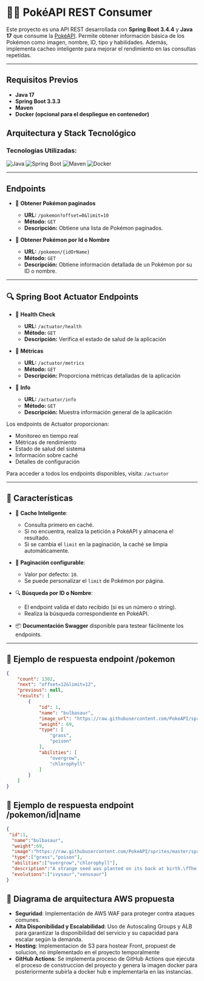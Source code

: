# 🐱‍🏍 PokéAPI REST Consumer

Este proyecto es una API REST desarrollada con **Spring Boot 3.4.4** y **Java 17** que consume la [PokéAPI](https://pokeapi.co/). Permite obtener información básica de los Pokémon como imagen, nombre, ID, tipo y habilidades. Además, implementa cacheo inteligente para mejorar el rendimiento en las consultas repetidas.

---
## Requisitos Previos

- **Java 17**
- **Spring Boot 3.3.3**
- **Maven**
- **Docker (opcional para el despliegue en contenedor)**

## Arquitectura y Stack Tecnológico

### Tecnologías Utilizadas:

![Java](https://img.shields.io/badge/Java-17-brightgreen.svg?style=for-the-badge&logo=java)
![Spring Boot](https://img.shields.io/badge/Spring%20Boot-3.2.5-brightgreen.svg?style=for-the-badge&logo=spring-boot)
![Maven](https://img.shields.io/badge/Maven-C71A36?style=for-the-badge&logo=apache-maven&logoColor=white)
![Docker](https://img.shields.io/badge/Docker-19+-brightgreen.svg?style=for-the-badge&logo=docker)

---

## Endpoints
- 🔹 **Obtener Pokémon paginados**
  - **URL:** `/pokemon?offset=0&limit=10`
  - **Método:** `GET`
  - **Descripción:** Obtiene una lista de Pokémon paginados.

- 🔹 **Obtener Pokémon por Id o Nombre**
  - **URL:** `/pokemon/{idOrName}`
  - **Método:** `GET`
  - **Descripción:** Obtiene información detallada de un Pokémon por su ID o nombre.
---
## 🔍 Spring Boot Actuator Endpoints

- 🔹 **Health Check**
  - **URL:** `/actuator/health`
  - **Método:** `GET`
  - **Descripción:** Verifica el estado de salud de la aplicación

- 🔹 **Métricas**
  - **URL:** `/actuator/metrics`
  - **Método:** `GET`
  - **Descripción:** Proporciona métricas detalladas de la aplicación

- 🔹 **Info**
  - **URL:** `/actuator/info`
  - **Método:** `GET`
  - **Descripción:** Muestra información general de la aplicación

Los endpoints de Actuator proporcionan:
- Monitoreo en tiempo real
- Métricas de rendimiento
- Estado de salud del sistema
- Información sobre caché
- Detalles de configuración

Para acceder a todos los endpoints disponibles, visita: `/actuator`

---

## 🚀 Características

- 🔁 **Cache Inteligente**:
    - Consulta primero en caché.
    - Si no encuentra, realiza la petición a PokéAPI y almacena el resultado.
    - Si se cambia el `limit` en la paginación, la caché se limpia automáticamente.

- 📄 **Paginación configurable**:
    - Valor por defecto: `10`.
    - Se puede personalizar el `limit` de Pokémon por página.

- 🔍 **Búsqueda por ID o Nombre**:
    - El endpoint valida el dato recibido (si es un número o string).
    - Realiza la búsqueda correspondiente en PokéAPI.

- 📦 **Documentación Swagger** disponible para testear fácilmente los endpoints.

---

## 📸 Ejemplo de respuesta endpoint /pokemon

```json
{
    "count": 1302,
    "next": "offset=12&limit=12",
    "previous": null,
    "results": [
        {
            "id": 1,
            "name": "bulbasaur",
            "image_url": "https://raw.githubusercontent.com/PokeAPI/sprites/master/sprites/pokemon/1.png",
            "weight": 69,
            "type": [
                "grass",
                "poison"
            ],
            "abilities": [
                "overgrow",
                "chlorophyll"
            ]
        }
    ]
}
```
## 📸 Ejemplo de respuesta endpoint /pokemon/id|name
```json
{
 "id":1,
  "name":"bulbasaur",
  "weight":69,
  "image":"https://raw.githubusercontent.com/PokeAPI/sprites/master/sprites/pokemon/1.png",
  "type":["grass","poison"],
  "abilities":["overgrow","chlorophyll"],
  "description":"A strange seed was planted on its back at birth.\fThe plant sprouts and grows with this POKéMON.A strange seed was       planted on its back at birth.\fThe plant sprouts and grows with this POKéMON.It can go for days without eating a single               morsel.\fIn the bulb on its back, it stores energy.The seed on its back is filled with nutrients.\fThe seed grows steadily larger     as its body grows.It carries a seed on its back right from birth. As it\fgrows older, the seed also grows larger.While it is          young, it uses the nutrients that are\fstored in the seeds on its back in order to grow.BULBASAUR can be seen napping in bright       sunlight. There is a seed on its back.\fBy soaking up the sun’s rays, the seed grows progressively larger.BULBASAUR can be seen       napping in bright sunlight. There is a seed on its back.\fBy soaking up the sun’s rays, the seed grows progressively                  larger.BULBASAUR can be seen napping in bright sunlight. There is a seed on its back. By soaking up the sun’s rays, the seed          grows progressively larger.There is a plant seed on its back right from the day this POKéMON is born. The seed slowly grows           larger.A strange seed was planted on its back at birth. The plant sprouts and grows with this POKéMON.For some time after its         birth, it grows by gaining nourishment from the seed on its back.For some time after its birth, it grows by gaining nourishment       from the seed on its back.For some time after its birth, it grows by gaining nourishment from the seed on its back.The seed on        its back is filled with nutrients. The seed grows steadily larger as its body grows.It carries a seed on its back right from          birth. As it grows older, the seed also grows larger.For some time after its birth, it grows by gaining nourishment from the seed     on its back.For some time after its birth, it grows by gaining nourishment from the seed on its back.For some time after its          birth, it grows by gaining nourishment from the seed on its back.For some time after its birth, it grows by gaining nourishment       from the seed on its back.A strange seed was planted on its back at birth. The plant sprouts and grows with this Pokémon.For some     time after its birth, it grows by gaining nourishment from the seed on its back.Bulbasaur can be seen napping in bright sunlight.     There is a seed on its back. By soaking up the sun’s rays, the seed grows progressively larger.Bulbasaur can be seen napping in       bright sunlight. There is a seed on its back. By soaking up the sun’s rays, the seed grows progressively larger.It can go for         days without eating a single morsel. In the bulb on its back, it stores energy.It can go for days without eating a single morsel.     In the bulb on its back, it stores energy.There is a plant seed on its back right from the day this Pokémon is born. The seed         slowly grows larger.While it is young, it uses the nutrients that are stored in the seed on its back in order to grow.",
  "evolutions":["ivysaur","venusaur"]
}
```
## 📸 Diagrama de arquitectura AWS propuesta

- **Seguridad**: Implementación de AWS WAF para proteger contra ataques comunes.
- **Alta Disponibilidad y Escalabilidad**: Uso de Autoscaling Groups y ALB para garantizar la disponibilidad del servicio y su capacidad para escalar según la demanda.
- **Hosting**: Implementacion de S3 para hostear Front, propuest de solucion, no implementado en el proyecto temporalmente
- **GitHub Actions**: Se implementa proceso de GitHub Actions que ejecuta el proceso de construccion del proyecto y genera la imagen docker para posteriormente subirla a docker hub e implementarla en las instancias.

   
  
